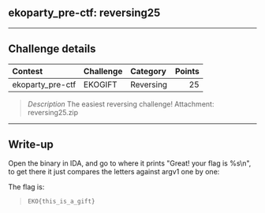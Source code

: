 ## ekoparty_pre-ctf: reversing25

----------
## Challenge details
| Contest        | Challenge     | Category  | Points |
|:---------------|:--------------|:----------|-------:|
| ekoparty_pre-ctf | EKOGIFT | Reversing | 25  |


>*Description*
> The easiest reversing challenge!
> Attachment: reversing25.zip 

----------
## Write-up

Open the binary in IDA, and go to where it prints "Great! your flag is %s\n", to get there it just compares the letters against argv1 one by one:

The flag is:

>```
>EKO{this_is_a_gift}
>```
